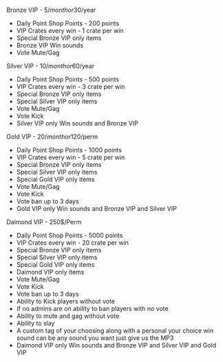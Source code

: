 Bronze VIP - 5$/month or 30$/year
- Daily Point Shop Points - 200 points
- VIP Crates every win - 1 crate per win
- Special Bronze VIP only items
- Bronze VIP Win sounds
- Vote Mute/Gag

Silver VIP - 10$/month or 60$/year
- Daily Point Shop Points - 500 points
- VIP Crates every win - 3 crate per win
- Special Bronze VIP only items
- Special Silver VIP only items
- Vote Mute/Gag
- Vote Kick
- Silver VIP only Win sounds and Bronze VIP

Gold VIP - 20$/month or 120$/perm
- Daily Point Shop Points - 1000 points
- VIP Crates every win - 5 crate per win
- Special Bronze VIP only items
- Special Silver VIP only items
- Special Gold VIP only items
- Vote Mute/Gag
- Vote Kick
- Vote ban up to 3 days
- Gold VIP only Win sounds and Bronze VIP and Silver VIP

Daimond VIP - 250$/Perm
- Daily Point Shop Points - 5000 points
- VIP Crates every win - 20 crate per win
- Special Bronze VIP only items
- Special Silver VIP only items
- Special Gold VIP only items
- Daimond VIP only items
- Vote Mute/Gag
- Vote Kick
- Vote ban up to 3 days
- Ability to Kick players without vote 
- If no admins are on ability to ban players with no vote
- Ability to mute and gag without vote 
- Ability to slay 
- A custom tag of your choosing along with a personal your choice win sound can be any sound you want just give us the MP3
- Daimond VIP only Win sounds and Bronze VIP and Silver VIP and Gold VIP

